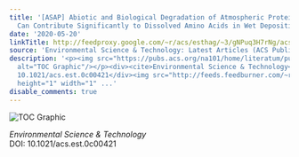 ```yaml
---
title: '[ASAP] Abiotic and Biological Degradation of Atmospheric Proteinaceous Matter
  Can Contribute Significantly to Dissolved Amino Acids in Wet Deposition'
date: '2020-05-20'
linkTitle: http://feedproxy.google.com/~r/acs/esthag/~3/gNPuq3H7rNg/acs.est.0c00421
source: 'Environmental Science & Technology: Latest Articles (ACS Publications)'
description: '<p><img src="https://pubs.acs.org/na101/home/literatum/publisher/achs/journals/content/esthag/0/esthag.ahead-of-print/acs.est.0c00421/20200520/images/medium/es0c00421_0006.gif"
  alt="TOC Graphic"/></p><div><cite>Environmental Science & Technology</cite></div><div>DOI:
  10.1021/acs.est.0c00421</div><img src="http://feeds.feedburner.com/~r/acs/esthag/~4/gNPuq3H7rNg"
  height="1" width="1" ...'
disable_comments: true
---
```

<p><img src="https://pubs.acs.org/na101/home/literatum/publisher/achs/journals/content/esthag/0/esthag.ahead-of-print/acs.est.0c00421/20200520/images/medium/es0c00421_0006.gif" alt="TOC Graphic"/></p><div><cite>Environmental Science & Technology</cite></div><div>DOI: 10.1021/acs.est.0c00421</div><img src="http://feeds.feedburner.com/~r/acs/esthag/~4/gNPuq3H7rNg" height="1" width="1" ...
